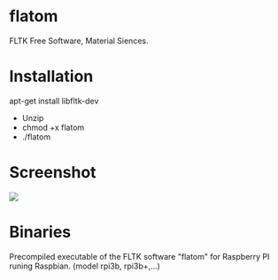 # flatom

FLTK Free Software, Material Siences.

Installation
============

apt-get install libfltk-dev

- Unzip
- chmod +x flatom
- ./flatom 


Screenshot
==========

![](https://raw.githubusercontent.com/lusamek/flatom/master/raspberry-pi-arm/flatom-metal.png)


Binaries
==========

Precompiled executable of the FLTK software "flatom" for Raspberry PI runing Raspbian.
(model rpi3b, rpi3b+,...)






